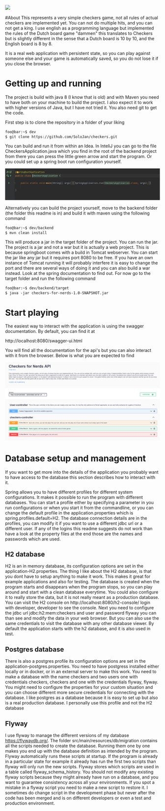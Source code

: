 ![](https://github.com/SoloJan/checkers/workflows/tests/badge.svg)

#About 
This represents a very simple checkers game, not all rules of actual checkers are implemented yet. You can not do 
multiple hits, and you can not get a king. I use english as a programming language but implemented the rules of the Dutch 
board game "dammen" this translates to Checkers but is slightly different in the sense that a Dutch board is 10 by 10, 
and the English board is 8 by 8.

It is a real web application with persistent state, so you can play against someone else and your game is automatically 
saved, so you do not lose it if you close the browser.    

# Getting up and running

The project is build with java 8 (I know that is old) and with Maven you need to have both on your machine to build the 
project. I also expect it to work with higher versions of Java, but I have not tried it. You also need git to get the 
code.  

First step is to clone the repository in a folder of your liking  
```console
foo@bar:~$ dev
$ git clone https://github.com/SoloJan/checkers.git
```

You can build and run it from within an Idea. In InteliJ you can go to the file CheckersApplication.java which you
find in the root of the backend project from there you can press the little green arrow and start the program. Or you 
could set up a spring boot run configuration yourself.

![img.png](start-backend.png)

Alternatively you can build the project yourself, move to the backend folder (the folder this readme is in) and build it 
with maven using the following command 

```console
foo@bar:~$ dev/backend
$ mvn clean install
```

This will produce a jar in the target folder of the project. You can run the jar. The project is a jar and not a war but
it is actually a web project. This is because springboot comes with a build in Tomcat webserver. You can start the jar 
like any jar but it requires port 8080 to be free. If you have an own instance of Tomcat running it will probably 
interfere it is easy to change the port and there are several ways of doing it and you can also build a war instead. 
Look at the spring documentation to find out. For now go to the target folder and run the following command

```console
foo@bar:~$ dev/backend/target
$ java -jar checkers-for-nerds-1.0-SNAPSHOT.jar
```
# Start playing 

The easiest way to interact with the application is using the swagger documentation. By default, you can find it at 

http://localhost:8080/swagger-ui.html 

You will find all the documentation for the api's but you can also interact with it from the browser. Below is what you 
are expected to find 

![img.png](swagger.png)

# Database setup and management

If you want to get more into the details of the application you probably want to have access to the database this
section describes how to interact with it. 

Spring allows you to have different profiles for different system configurations. It makes it possible to run the 
program with different databases. You can start a  profile either by specifying a parameter in you run configurations or 
when you start it from the commandline, or you can change the default profile in the application.properties which is 
spring.profiles.default=H2. The database connection details are in the profiles, you can modify it if you want to use a 
different jdbc url or a different user. If any of the logins this readme suggests do not work than have a look at 
the property files at the end those are the names and passwords which are  used. 

## H2 database
H2 is an in memory database, its configuration options are set in the application-H2.properties. The thing I like about
the H2 database, is that you dont have to setup anything to make it work. This makes it great for example applications 
and also for testing. The database is created when the program starts and disappears when the program stops, so you can 
play around and start with a clean database everytime. You could also configure it to really store the data, but it is 
not really meant as a production database. You can visit the H2 console on http://localhost:8080/h2-console/ 
login with developer, developer to see the console. Next you need to configure the jdbc url jdbc:h2:mem:checkers and 
user and password flyway you can than see and modify the data in your web browser. 
But you can also use the same credentials to visit the database with any other database viewer. 
By default the application starts with the h2 database, and it is also used in test.

## Postgres database
There is also a postgres profile its configuration options are set in the application-postgres.properties. 
You need to have postgress installed either locally or in docker, or in an external server to make this work. 
You need to make a database with the name checkers and two users one with credentials checkers, checkers and one 
with the credentials flyway, flyway. You might need to configure the properties for your custom situation and you can 
choose different more secure credentials for connecting with the database. I like postgres as a database because it is
easy to set up but also is a real production database. I personally use this profile and not the H2 database

## Flyway
I use flyway to manage the different versions of my database https://flywaydb.org/. 
The folder src/main/resources/db/migration contains all the scripts needed to create the database. Running them one by 
one makes you end up with the database definition as intended by the program. Flyway automatically runs these scripts at 
startup. If the program is already in a particular state for example it already has run the first two scripts than 
flyway will only run the new scripts. Flyway stores which scripts are used in a table called flyway_schema_history. You
should not modify any existing flyway scripts because they might already have run on a database, and you want to 
guarantee consistency across all your environments. If you spot a mistake in a flyway script you need to make a new 
script to restore it. I sometimes do change script in the development phase but never after the code has been merged and
is on different developers or even a test and production environment.